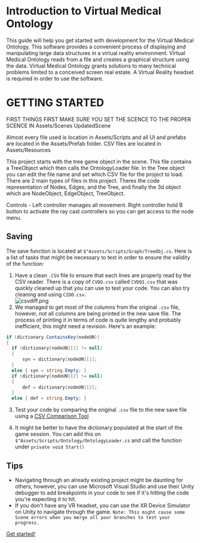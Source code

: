 # Introduction to Virtual Medical Ontology
This guide will help you get started with development for the Virtual Medical Ontology. 
This software provides a convenient process of displaying and manipulating large data structures in a virtual reality environment. Virtual Medical Ontology reads from a file and creates a graphical structure using the data. Virtual Medical Ontology grants solutions to many technical problems limited to a conceived screen real estate. A Virtual Reality headset is required in order to use the software. 

# GETTING STARTED

FIRST THINGS FIRST MAKE SURE YOU  SET THE SCENCE TO THE PROPER SCENCE IN Assets/Scenes UpdatedScene

Almost every file used is location in Assets/Scripts and all UI and prefabs are located in the Assets/Prefab folder. CSV files are located in Assets/Resources

This project starts with the tree game object in the scene. This file contains a TreeObject which then calls the OntologyLoader file. In the Tree object you can edit the file name 
and set which CSV file for the project to load. There are 2 main types of files in this project. Theres the code representation of Nodes, Edges, and the Tree, and finally the 3d object which are NodeObject, EdgeObject, TreeObject. 

Controls - Left controller manages all movement. Right controller hold B button to activate the ray cast controllers so you can get access to the node menu.

## Saving
The save function is located at `$"Assets/Scripts/Graph/TreeObj.cs`. Here is a list of tasks that might be necessary to test in order to ensure the validity of the function:  

 1. Have a clean `.CSV` file to ensure that each lines are properly read by the CSV reader. There is a copy of `CVDO.csv` called `CVDO1.csv` that was quickly cleaned up that you can use to test your code. You can also try cleaning and using `CIDO.csv`.  
   ![csvdiff.png](https://mail.google.com/mail/u/0?ui=2&ik=bf0bfe8373&attid=0.0.1&permmsgid=msg-a:r-4355650480607951434&th=17ae49e41ba79e7b&view=fimg&sz=s0-l75-ft&attbid=ANGjdJ-S7UUAGwTlcbgKWyEq37e5xC295R85JrEH1V9e6N3hMb4-RIlDoFAsIBNsPkySyNN2DVDLpysBv9Qy1znrGeQHKt9XmxL2DowyVrPTWnQSxJwdfXm2IpXDDC4&disp=emb&realattid=ii_krl3lyl70)
 2. We managed to get most of the columns from the original `.csv` file, however, not all columns are being printed in the new save file. The process of printing it in terms of code is quite lengthy and probably inefficient, this might need a revision. Here's an example:

```cs
if (dictionary.ContainsKey(nodeUN))
{
  if (dictionary[nodeUN][1] != null)
  {
      syn = dictionary[nodeUN][1];
  }
  else { syn = string.Empty; }
  if (dictionary[nodeUN][2] != null)
  {
      def = dictionary[nodeUN][2];
  }
  else { def = string.Empty; }
```

 3. Test your code by comparing the original `.csv` file to the new save file using a [CSV Comparison Tool](https://extendsclass.com/csv-diff.html#result)
 
 4. It might be better to have the dictionary populated at the start of the game session. You can add this on `$"Assets/Scripts/Ontology/OntologyLoader.cs` and call the function under `private void Start()`

## Tips

 - Navigating through an already existing project might be daunting for others, however, you can use Microsoft Visual Studio and use their Unity debugger to add breakpoints in your code to see if it's hitting the code you're expecting it to hit.
 - If you don't have any VR headset, you can use the XR Device Simulator on Unity to navigate through the game. `Note: This might cause some Scene errors when you merge all your branches to test your progress.`


[Get started!](features/index.md)